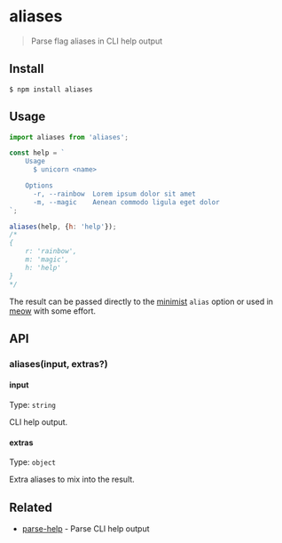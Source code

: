 # aliases

> Parse flag aliases in CLI help output

## Install

```
$ npm install aliases
```

## Usage

```js
import aliases from 'aliases';

const help = `
	Usage
	  $ unicorn <name>

	Options
	  -r, --rainbow  Lorem ipsum dolor sit amet
	  -m, --magic    Aenean commodo ligula eget dolor
`;

aliases(help, {h: 'help'});
/*
{
	r: 'rainbow',
	m: 'magic',
	h: 'help'
}
*/
```

The result can be passed directly to the [minimist](https://github.com/substack/minimist) `alias` option or used in [meow](https://github.com/sindresorhus/meow) with some effort.

## API

### aliases(input, extras?)

#### input

Type: `string`

CLI help output.

#### extras

Type: `object`

Extra aliases to mix into the result.

## Related

- [parse-help](https://github.com/sindresorhus/parse-help) - Parse CLI help output
